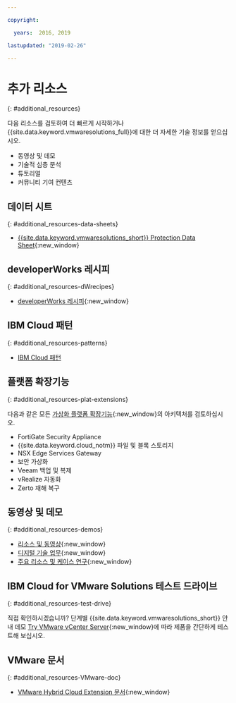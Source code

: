```yaml
---

copyright:

  years:  2016, 2019

lastupdated: "2019-02-26"

---
```


# 추가 리소스
{: #additional_resources}

다음 리소스를 검토하여 더 빠르게 시작하거나 {{site.data.keyword.vmwaresolutions_full}}에 대한 더 자세한 기술 정보를 얻으십시오.
* 동영상 및 데모
* 기술적 심층 분석
* 튜토리얼
* 커뮤니티 기여 컨텐츠

## 데이터 시트
{: #additional_resources-data-sheets}

* [{{site.data.keyword.vmwaresolutions_short}} Protection Data Sheet](https://www.ibm.com/software/reports/compatibility/clarity-reports/report/html/softwareReqsForProduct?deliverableId=236C87407E7411E6BA51E79BE9476040){:new_window}

## developerWorks 레시피
{: #additional_resources-dWrecipes}

* [developerWorks 레시피](https://developer.ibm.com/recipes/tutorials/?s=VMware+Solutions){:new_window}

## IBM Cloud 패턴
{: #additional_resources-patterns}

* [IBM Cloud 패턴](https://ibmcloudpatterns.mybluemix.net/#862581F800007C53/862581F800007DD5/862581D000837B23)

## 플랫폼 확장기능
{: #additional_resources-plat-extensions}

다음과 같은 모든 [가상화 플랫폼 확장기능](https://www.ibm.com/cloud/garage/architectures/virtualizationArchitecture/allvirtualizationextensions){:new_window}의 아키텍처를 검토하십시오.
* FortiGate Security Appliance
* {{site.data.keyword.cloud_notm}} 파일 및 블록 스토리지
* NSX Edge Services Gateway
* 보안 가상화
* Veeam 백업 및 복제
* vRealize 자동화
* Zerto 재해 복구

## 동영상 및 데모
{: #additional_resources-demos}

* [리소스 및 동영상](https://www.ibm.com/cloud/garage/architectures/virtualizationArchitecture/resources){:new_window}
* [디지털 기술 업무](https://ibm-dte.mybluemix.net/ibm-vmware){:new_window}
* [주요 리소스 및 케이스 연구](https://www.ibm.com/cloud/vmware/resources){:new_window}

## IBM Cloud for VMware Solutions 테스트 드라이브
{: #additional_resources-test-drive}

직접 확인하시겠습니까? 단계별 {{site.data.keyword.vmwaresolutions_short}} 안내 데모 [Try VMware vCenter Server](https://cloudcontent.mybluemix.net/cloud/garage/demo/try-vmware-solutions){:new_window}에 따라 제품을 간단하게 테스트해 보십시오.

## VMware 문서
{: #additional_resources-VMware-doc}

* [VMware Hybrid Cloud Extension 문서](https://cloud.vmware.com/vmware-hcx/resources){:new_window}
